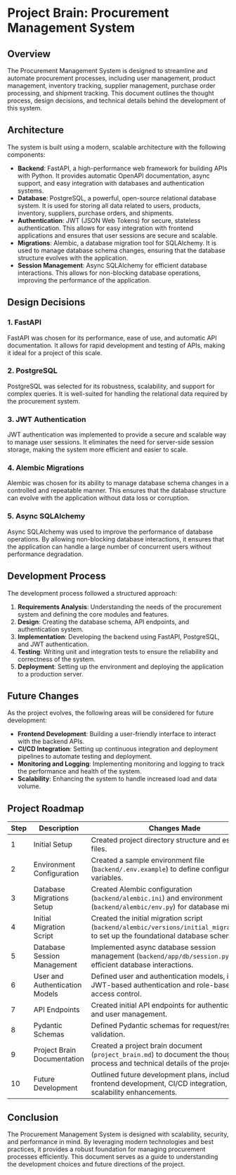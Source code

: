 # Project Brain: Procurement Management System

## Overview
The Procurement Management System is designed to streamline and automate procurement processes, including user management, product management, inventory tracking, supplier management, purchase order processing, and shipment tracking. This document outlines the thought process, design decisions, and technical details behind the development of this system.

## Architecture
The system is built using a modern, scalable architecture with the following components:

- **Backend**: FastAPI, a high-performance web framework for building APIs with Python. It provides automatic OpenAPI documentation, async support, and easy integration with databases and authentication systems.
- **Database**: PostgreSQL, a powerful, open-source relational database system. It is used for storing all data related to users, products, inventory, suppliers, purchase orders, and shipments.
- **Authentication**: JWT (JSON Web Tokens) for secure, stateless authentication. This allows for easy integration with frontend applications and ensures that user sessions are secure and scalable.
- **Migrations**: Alembic, a database migration tool for SQLAlchemy. It is used to manage database schema changes, ensuring that the database structure evolves with the application.
- **Session Management**: Async SQLAlchemy for efficient database interactions. This allows for non-blocking database operations, improving the performance of the application.

## Design Decisions

### 1. FastAPI
FastAPI was chosen for its performance, ease of use, and automatic API documentation. It allows for rapid development and testing of APIs, making it ideal for a project of this scale.

### 2. PostgreSQL
PostgreSQL was selected for its robustness, scalability, and support for complex queries. It is well-suited for handling the relational data required by the procurement system.

### 3. JWT Authentication
JWT authentication was implemented to provide a secure and scalable way to manage user sessions. It eliminates the need for server-side session storage, making the system more efficient and easier to scale.

### 4. Alembic Migrations
Alembic was chosen for its ability to manage database schema changes in a controlled and repeatable manner. This ensures that the database structure can evolve with the application without data loss or corruption.

### 5. Async SQLAlchemy
Async SQLAlchemy was used to improve the performance of database operations. By allowing non-blocking database interactions, it ensures that the application can handle a large number of concurrent users without performance degradation.

## Development Process
The development process followed a structured approach:

1. **Requirements Analysis**: Understanding the needs of the procurement system and defining the core modules and features.
2. **Design**: Creating the database schema, API endpoints, and authentication system.
3. **Implementation**: Developing the backend using FastAPI, PostgreSQL, and JWT authentication.
4. **Testing**: Writing unit and integration tests to ensure the reliability and correctness of the system.
5. **Deployment**: Setting up the environment and deploying the application to a production server.

## Future Changes
As the project evolves, the following areas will be considered for future development:

- **Frontend Development**: Building a user-friendly interface to interact with the backend APIs.
- **CI/CD Integration**: Setting up continuous integration and deployment pipelines to automate testing and deployment.
- **Monitoring and Logging**: Implementing monitoring and logging to track the performance and health of the system.
- **Scalability**: Enhancing the system to handle increased load and data volume.

## Project Roadmap

| Step | Description | Changes Made |
|------|-------------|--------------|
| 1    | Initial Setup | Created project directory structure and essential files. |
| 2    | Environment Configuration | Created a sample environment file (`backend/.env.example`) to define configuration variables. |
| 3    | Database Migrations Setup | Created Alembic configuration (`backend/alembic.ini`) and environment (`backend/alembic/env.py`) for database migrations. |
| 4    | Initial Migration Script | Created the initial migration script (`backend/alembic/versions/initial_migration.py`) to set up the foundational database schema. |
| 5    | Database Session Management | Implemented async database session management (`backend/app/db/session.py`) for efficient database interactions. |
| 6    | User and Authentication Models | Defined user and authentication models, including JWT-based authentication and role-based access control. |
| 7    | API Endpoints | Created initial API endpoints for authentication and user management. |
| 8    | Pydantic Schemas | Defined Pydantic schemas for request/response validation. |
| 9    | Project Brain Documentation | Created a project brain document (`project_brain.md`) to document the thought process and technical details of the project. |
| 10   | Future Development | Outlined future development plans, including frontend development, CI/CD integration, and scalability enhancements. |

## Conclusion
The Procurement Management System is designed with scalability, security, and performance in mind. By leveraging modern technologies and best practices, it provides a robust foundation for managing procurement processes efficiently. This document serves as a guide to understanding the development choices and future directions of the project. 